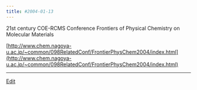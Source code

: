 ```yaml
---
title: #2004-01-13
---
```



21st century COE-RCMS Conference Frontiers of Physical Chemistry on Molecular Materials



[http://www.chem.nagoya-u.ac.jp/~common/098RelatedConf/FrontierPhysChem2004/index.html](http://www.chem.nagoya-u.ac.jp/~common/098RelatedConf/FrontierPhysChem2004/index.html)



----

[Edit](https://github.com/vitroid/vitroid.github.io/edit/master/MD/2004-01-13.md)

